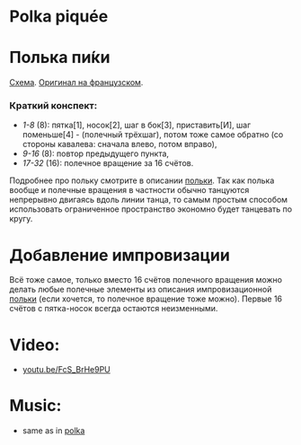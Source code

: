 Polka piquée
============
# Полька пи́ки
[Схема](https://translate.google.ru/translate?hl=en&sl=fr&tl=ru&u=http%3A%2F%2Fdansesbretonnes.gwalarn.org%2Fdanses%2Fpolka_piquee.html&sandbox=1). [Оригинал на французском](http://dansesbretonnes.gwalarn.org/danses/polka_piquee.html).

### Краткий конспект:

- _1-8_ (8): пятка[1], носок[2], шаг в бок[3], приставить[И], шаг поменьше[4] - (полечный трёхшаг), потом тоже самое обратно (со стороны кавалева: сначала влево, потом вправо),
- _9-16_ (8): повтор предыдущего пункта,
- _17-32_ (16): полечное вращение за 16 счётов.

Подробнее про польку смотрите в описании [польки](polka.md). Так как полька вообще и полечные вращения в частности обычно танцуются непрерывно двигаясь вдоль линии танца, то самым простым способом использовать ограниченное пространство экономно будет танцевать по кругу.

Добавление импровизации
=======================
Всё тоже самое, только вместо 16 счётов полечного вращения можно делать любые полечные элементы из описания импровизационной [польки](polka.md) (если хочется, то полечное вращение тоже можно). Первые 16 счётов с пятка-носок всегда остаются неизменными.

Video:
======
- [youtu.be/FcS_BrHe9PU](https://www.youtube.com/watch?v=FcS_BrHe9PU)

Music:
======
- same as in [polka](polka.md)

